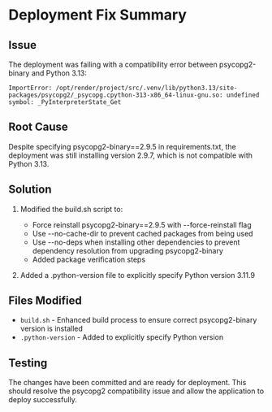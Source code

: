 # Deployment Fix Summary

## Issue
The deployment was failing with a compatibility error between psycopg2-binary and Python 3.13:
```
ImportError: /opt/render/project/src/.venv/lib/python3.13/site-packages/psycopg2/_psycopg.cpython-313-x86_64-linux-gnu.so: undefined symbol: _PyInterpreterState_Get
```

## Root Cause
Despite specifying psycopg2-binary==2.9.5 in requirements.txt, the deployment was still installing version 2.9.7, which is not compatible with Python 3.13.

## Solution
1. Modified the build.sh script to:
   - Force reinstall psycopg2-binary==2.9.5 with --force-reinstall flag
   - Use --no-cache-dir to prevent cached packages from being used
   - Use --no-deps when installing other dependencies to prevent dependency resolution from upgrading psycopg2-binary
   - Added package verification steps

2. Added a .python-version file to explicitly specify Python version 3.11.9

## Files Modified
- `build.sh` - Enhanced build process to ensure correct psycopg2-binary version is installed
- `.python-version` - Added to explicitly specify Python version

## Testing
The changes have been committed and are ready for deployment. This should resolve the psycopg2 compatibility issue and allow the application to deploy successfully.